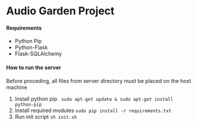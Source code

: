 # Audio Garden Project

#### Requirements
* Python Pip
* Python-Flask
* Flask-SQLAlchemy

#### How to run the server
Before proceding, all files from server directory must be placed on the host machine
1. Install python pip ` sudo apt-get update & sudo apt-get install python-pip`
2. Install required modules `sudo pip install -r requirements.txt`
3. Run init script `sh init.sh`
